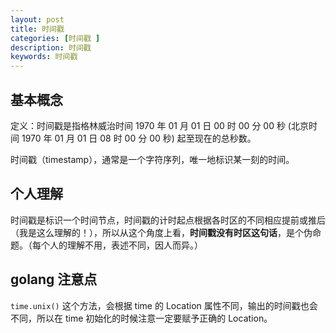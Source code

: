 ```yaml
---
layout: post
title: 时间戳
categories: [时间戳 ]
description: 时间戳
keywords: 时间戳
---
```


## 基本概念

定义：时间戳是指格林威治时间 1970 年 01 月 01 日 00 时 00 分 00 秒 (北京时间 1970 年 01 月 01 日 08 时 00 分 00 秒) 起至现在的总秒数。

时间戳（timestamp），通常是一个字符序列，唯一地标识某一刻的时间。

## 个人理解
时间戳是标识一个时间节点，时间戳的计时起点根据各时区的不同相应提前或推后（我是这么理解的！），所以从这个角度上看，**时间戳没有时区这句话**，是个伪命题。（每个人的理解不用，表述不同，因人而异。）

## golang 注意点
`time.unix()` 这个方法，会根据 time 的 Location 属性不同，输出的时间戳也会不同，所以在 time 初始化的时候注意一定要赋予正确的 Location。